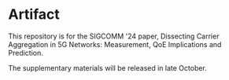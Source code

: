 # Artifact
This repository is for the SIGCOMM '24 paper, Dissecting Carrier Aggregation in 5G Networks: Measurement, QoE Implications and Prediction.

The supplementary materials will be released in late October.

